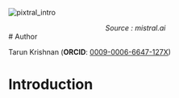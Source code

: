 ![pixtral_intro](https://cdn.jsdelivr.net/gh/data-community-of-practice/AI-Graph-Obsidian@main/img/pixtral-intro.png)
<div align="center" ><i>Source : mistral.ai</i></div>
# Author

Tarun Krishnan (**ORCID**: [0009-0006-6647-127X](https://orcid.org/0009-0006-6647-127X))

# Introduction

